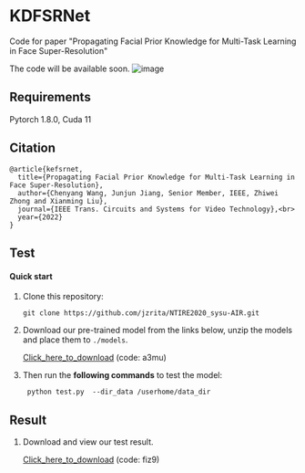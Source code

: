 # KDFSRNet
Code for paper "Propagating Facial Prior Knowledge for Multi-Task Learning in Face Super-Resolution"


The code will be available soon.
![image](https://user-images.githubusercontent.com/39185517/172369908-4b9698b9-bd92-4158-8a4b-ec05100c13f8.png)

## Requirements
Pytorch 1.8.0, Cuda 11

## Citation 
```shell
@article{kefsrnet,
  title={Propagating Facial Prior Knowledge for Multi-Task Learning in Face Super-Resolution},  
  author={Chenyang Wang, Junjun Jiang, Senior Member, IEEE, Zhiwei Zhong and Xianming Liu},
  journal={IEEE Trans. Circuits and Systems for Video Technology},<br>
  year={2022}
}
```

## Test

#### Quick start
1. Clone this repository:

   ```shell
   git clone https://github.com/jzrita/NTIRE2020_sysu-AIR.git
   ```
2. Download our pre-trained model from the links below, unzip the models and place them to `./models`.

    [Click_here_to_download](https://pan.baidu.com/s/1XytyS1XyUidfP8uDeBuN6g)
    (code: a3mu)
    
3. Then run the **following commands** to test the model:

   ```shell
    python test.py  --dir_data /userhome/data_dir
   ```

## Result
1. Download and view our test result.

    [Click_here_to_download](https://pan.baidu.com/s/12zH-7AssJd3HJql-gjrrlw)
    (code: fiz9)
